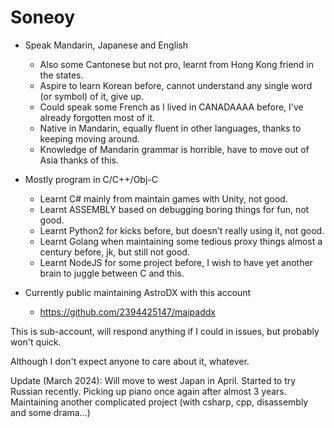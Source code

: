 # Soneoy

* Speak Mandarin, Japanese and English
  * Also some Cantonese but not pro, learnt from Hong Kong friend in the states.
  * Aspire to learn Korean before, cannot understand any single word (or symbol) of it, give up.
  * Could speak some French as I lived in CANADAAAA before, I've already forgotten most of it.
  * Native in Mandarin, equally fluent in other languages, thanks to keeping moving around.
  * Knowledge of Mandarin grammar is horrible, have to move out of Asia thanks of this.

* Mostly program in C/C++/Obj-C
  * Learnt C# mainly from maintain games with Unity, not good.
  * Learnt ASSEMBLY based on debugging boring things for fun, not good.
  * Learnt Python2 for kicks before, but doesn't really using it, not good.
  * Learnt Golang when maintaining some tedious proxy things almost a century before, jk, but still not good.
  * Learnt NodeJS for some project before, I wish to have yet another brain to juggle between C and this.
 
* Currently public maintaining AstroDX with this account
  * https://github.com/2394425147/maipaddx

This is sub-account, will respond anything if I could in issues, but probably won't quick.

Although I don't expect anyone to care about it, whatever.

Update (March 2024):
Will move to west Japan in April.
Started to try Russian recently.
Picking up piano once again after almost 3 years.
Maintaining another complicated project (with csharp, cpp, disassembly and some drama...)

